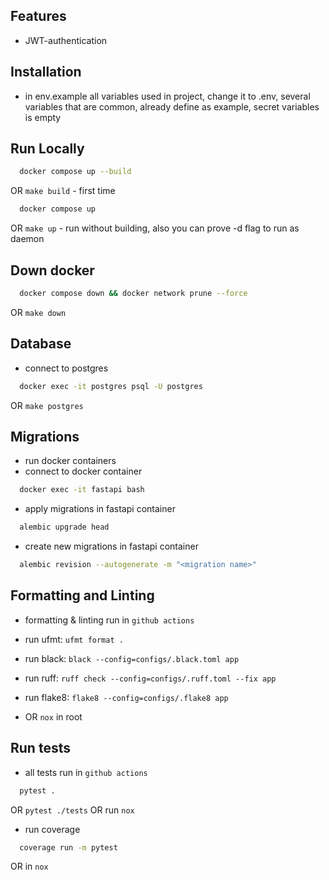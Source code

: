 ## Features
- JWT-authentication

## Installation
- in env.example all variables used in project, change it to .env, several variables that are common, already define as example, secret variables is empty

## Run Locally
```bash
  docker compose up --build
```
OR `make build` - first time
```bash
  docker compose up
```
OR `make up` - run without building, also you can prove -d flag to run as daemon

## Down docker
```bash
  docker compose down && docker network prune --force
```
OR `make down`

## Database
- connect to postgres
```bash
  docker exec -it postgres psql -U postgres
```
OR `make postgres`

## Migrations
- run docker containers
- connect to docker container
```bash
  docker exec -it fastapi bash
```
- apply migrations in fastapi container
```bash
  alembic upgrade head
```
- create new migrations in fastapi container
```bash
  alembic revision --autogenerate -m "<migration name>"
```
## Formatting and Linting
- formatting & linting run in `github actions`
- run ufmt: `ufmt format .`
- run black: `black --config=configs/.black.toml app`
- run ruff: `ruff check --config=configs/.ruff.toml --fix app`
- run flake8: `flake8 --config=configs/.flake8 app`

- OR `nox` in root

## Run tests
- all tests run in `github actions`
```bash
  pytest .
```
OR `pytest ./tests` OR run `nox`
- run coverage
```bash
  coverage run -m pytest
```
OR in `nox`
